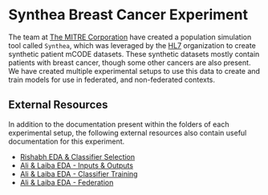 # Synthea Breast Cancer Experiment
The team at [The MITRE Corporation](https://mitre.org) have created a population simulation tool called `Synthea`, which was leveraged by the [HL7](https://hl7.org) organization to create synthetic patient mCODE datasets. These synthetic datasets mostly contain patients with breast cancer, though some other cancers are also present. We have created multiple experimental setups to use this data to create and train models for use in federated, and non-federated contexts.

## External Resources
In addition to the documentation present within the folders of each experimental setup, the following external resources also contain useful documentation for this experiment.

- [Rishabh EDA & Classifier Selection](https://candig.atlassian.net/wiki/spaces/CA/pages/607059969/Federated+Learning)
- [Ali & Laiba EDA - Inputs & Outputs](https://candig.atlassian.net/wiki/spaces/CA/pages/624427043/Synthea+Breast+Cancer+Dataset+-+Inputs+and+Outputs)
- [Ali & Laiba EDA - Classifier Training](https://candig.atlassian.net/wiki/spaces/CA/pages/624623655/Synthea+Breast+Cancer+Dataset+-+Classifier+Training)
- [Ali & Laiba EDA - Federation](https://candig.atlassian.net/wiki/spaces/CA/pages/632389635/Synthea+Breast+Cancer+Dataset+-+Federation)